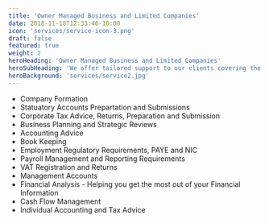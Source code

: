 ```yaml
---
title: 'Owner Managed Business and Limited Companies'
date: 2018-11-18T12:33:46-10:00
icon: 'services/service-icon-3.png'
draft: false
featured: true
weight: 2
heroHeading: 'Owner Managed Business and Limited Companies'
heroSubHeading: 'We offer tailored support to our clients covering the areas your company require.'
heroBackground: 'services/service2.jpg'
---
```


- Company Formation
- Statuatory Accounts Prepartation and Submissions
- Corporate Tax Advice, Returns, Preparation and Submission
- Business Planning and Strategic Reviews
- Accounting Advice
- Book Keeping
- Employment Regulatory Requirements, PAYE and NIC
- Payroll Management and Reporting Requirements
- VAT Registration and Returns
- Management Accounts
- Financial Analysis - Helping you get the most out of your Financial Information
- Cash Flow Management
- Individual Accounting and Tax Advice

